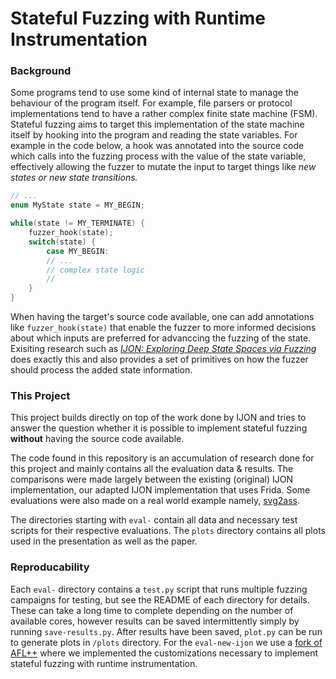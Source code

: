 # Stateful Fuzzing with Runtime Instrumentation


### Background
Some programs tend to use some kind of internal state to manage the behaviour of the program itself.
For example, file parsers or protocol implementations tend to have a rather complex finite state
machine (FSM). Stateful fuzzing aims to target this implementation of the state machine itself by
hooking into the program and reading the state variables. For example in the code below, a hook was
annotated into the source code which calls into the fuzzing process with the value of the state
variable, effectively allowing the fuzzer to mutate the input to target things like _new states_
_or new state transitions._

```c
// ...
enum MyState state = MY_BEGIN;

while(state != MY_TERMINATE) {
    fuzzer_hook(state);
    switch(state) {
        case MY_BEGIN:
        // ...
        // complex state logic
        //
    }
}
```

When having the target's source code available, one can add annotations like `fuzzer_hook(state)`
that enable the fuzzer to more informed decisions about which inputs are preferred for advanccing
the fuzzing of the state. Exisiting research such as
[_IJON: Exploring Deep State Spaces via Fuzzing_](https://ieeexplore.ieee.org/document/9152719/)
does exactly this and also provides a set of primitives on how the fuzzer should process the added
state information.


### This Project
This project builds directly on top of the work done by IJON and tries to answer the question
whether it is possible to implement stateful fuzzing **without** having the source code available.

The code found in this repository is an accumulation of research done for this project and mainly
contains all the evaluation data & results. The comparisons were made largely between the existing
(original) IJON implementation, our adapted IJON implementation that uses Frida. Some evaluations
were also made on a real world example namely, [svg2ass](https://github.com/irrwahn/svg2ass).

The directories starting with `eval-` contain all data and necessary test scripts for their
respective evaluations. The `plots` directory contains all plots used in the presentation as well as
the paper.


### Reproducability
Each `eval-` directory contains a `test.py` script that runs multiple fuzzing campaigns for testing,
but see the README of each directory for details. These can take a long time to complete depending
on the number of available cores, however results can be saved intermittently simply by running
`save-results.py`. After results have been saved, `plot.py` can be run to generate plots in `/plots`
directory. For the `eval-new-ijon` we use a
[fork of AFL++](https://github.com/meowmeowxw/AFLplusplus) where we implemented the customizations
necessary to implement stateful fuzzing with runtime instrumentation.



